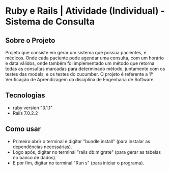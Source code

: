 # Ruby e Rails | Atividade (Individual) - Sistema de Consulta

## Sobre o Projeto
Projeto que consiste em gerar um sistema que possua pacientes, e médicos. Onde cada paciente pode agendar uma consulta, com um horário e data válidos, onde também foi implementado um método que retorna todas as consultas marcadas para determinado método, juntamente com os testes das models, e os testes do cucumber.
 O projeto é referente a 1ª Verificação de Aprendizagem da disciplina de Engenharia de Software.

## Tecnologias

*   ruby version "3.1.1" 
*   Rails 7.0.2.2

## Como usar

* Primeiro abrir o terminal e digitar "bundle install" (para instalar as dependências necessárias).
* Logo após, digitar no terminal "rails db:migrate" (para gerar as tabelas no banco de dados).
* E por fim, digitar no terminal "Run s" (para iniciar o programa).

